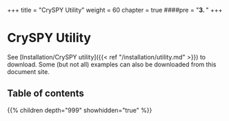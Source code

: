 +++
title = "CrySPY Utility"
weight = 60
chapter = true
####pre = "<b>3. </b>"
+++


# CrySPY Utility

See [Installation/CrySPY utility]({{< ref "/installation/utility.md" >}}) to download.
Some (but not all) examples can also be downloaded from this document site.

## Table of contents

{{% children depth="999" showhidden="true" %}}
